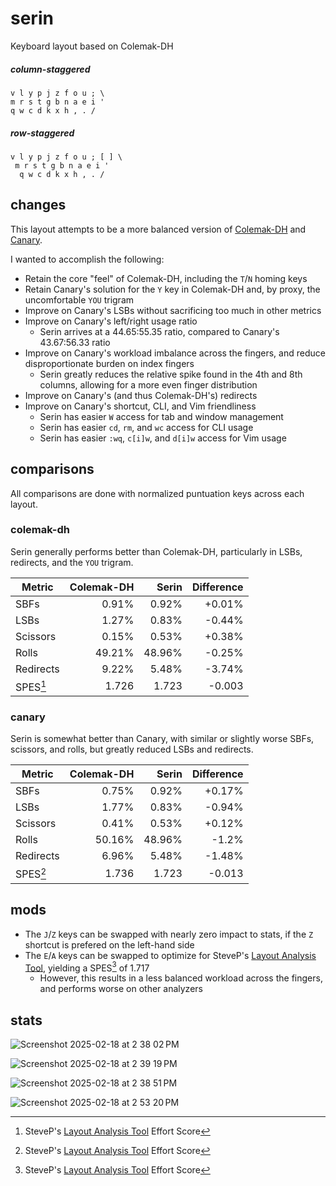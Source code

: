 # serin
Keyboard layout based on Colemak-DH

##### column-staggered
```
v l y p j z f o u ; \
m r s t g b n a e i '
q w c d k x h , . /
```
##### row-staggered
```
v l y p j z f o u ; [ ] \
 m r s t g b n a e i '
  q w c d k x h , . /
```
## changes
This layout attempts to be a more balanced version of [Colemak-DH](https://colemakmods.github.io/mod-dh/) and [Canary](https://github.com/Apsu/Canary).

I wanted to accomplish the following:
- Retain the core "feel" of Colemak-DH, including the `T`/`N` homing keys
- Retain Canary's solution for the `Y` key in Colemak-DH and, by proxy, the uncomfortable `YOU` trigram
- Improve on Canary's LSBs without sacrificing too much in other metrics
- Improve on Canary's left/right usage ratio
  - Serin arrives at a 44.65:55.35 ratio, compared to Canary's 43.67:56.33 ratio
- Improve on Canary's workload imbalance across the fingers, and reduce disproportionate burden on index fingers
  - Serin greatly reduces the relative spike found in the 4th and 8th columns, allowing for a more even finger distribution
- Improve on Canary's (and thus Colemak-DH's) redirects
- Improve on Canary's shortcut, CLI, and Vim friendliness
  - Serin has easier `W` access for tab and window management
  - Serin has easier `cd`, `rm`, and `wc` access for CLI usage
  - Serin has easier `:wq`, `c[i]w`, and `d[i]w` access for Vim usage

## comparisons
All comparisons are done with normalized puntuation keys across each layout.
### colemak-dh
Serin generally performs better than Colemak-DH, particularly in LSBs, redirects, and the `YOU` trigram.

|Metric | Colemak-DH | Serin | Difference |
| ----- | ---------: | ----: | ---------: |
| SBFs | 0.91% | 0.92% | +0.01% |
| LSBs | 1.27% | 0.83% | -0.44% |
| Scissors | 0.15% | 0.53% | +0.38% |
| Rolls | 49.21% | 48.96% | -0.25% |
| Redirects | 9.22% | 5.48% | -3.74%|
| SPES[^1] | 1.726 | 1.723 | -0.003 |

### canary
Serin is somewhat better than Canary, with similar or slightly worse SBFs, scissors, and rolls, but greatly reduced LSBs and redirects.

|Metric | Colemak-DH | Serin | Difference |
| ----- | ---------: | ----: | ---------: |
| SBFs | 0.75% | 0.92% | +0.17% |
| LSBs | 1.77% | 0.83% | -0.94% |
| Scissors | 0.41% | 0.53% | +0.12% |
| Rolls | 50.16% | 48.96% | -1.2% |
| Redirects | 6.96% | 5.48% | -1.48%|
| SPES[^1] | 1.736 | 1.723 | -0.013 |

## mods
- The `J`/`Z` keys can be swapped with nearly zero impact to stats, if the `Z` shortcut is prefered on the left-hand side
- The `E`/`A` keys can be swapped to optimize for SteveP's [Layout Analysis Tool](https://colemakmods.github.io/mod-dh/analyze.html), yielding a SPES[^1] of 1.717
  - However, this results in a less balanced workload across the fingers, and performs worse on other analyzers

## stats
![Screenshot 2025-02-18 at 2 38 02 PM](https://github.com/user-attachments/assets/178798e7-8cec-479b-9d28-e4671a50e3be)

![Screenshot 2025-02-18 at 2 39 19 PM](https://github.com/user-attachments/assets/c537f8c1-55fe-45e7-bd69-2f40db6b6806)

![Screenshot 2025-02-18 at 2 38 51 PM](https://github.com/user-attachments/assets/a6ca94f8-11a7-4955-98b0-e622f0fadd0b)

![Screenshot 2025-02-18 at 2 53 20 PM](https://github.com/user-attachments/assets/2e937aaf-c1f2-4634-bfae-9298e6fbc133)

[^1]: SteveP's [Layout Analysis Tool](https://colemakmods.github.io/mod-dh/analyze.html) Effort Score
